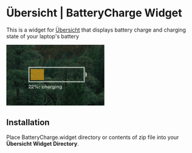 Übersicht | BatteryCharge Widget
=================
This is a widget for [Übersicht](http://tracesof.net/uebersicht/) that displays battery charge and charging state of your laptop's battery

![BatterCharge](./screenshot.png)

## Installation
Place BatteryCharge.widget directory or contents of zip file into your **Übersicht Widget Directory**.
